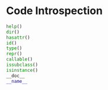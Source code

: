 # Code Introspection

```python
help()
dir()
hasattr()
id()
type()
repr()
callable()
issubclass()
isinstance()
__doc__
__name__
```
